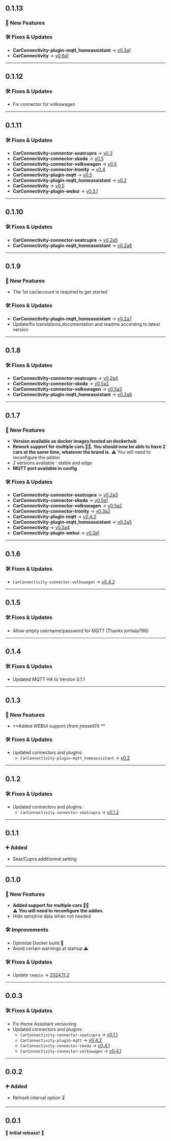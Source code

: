 ## 0.1.13

### 🚀 New Features


### 🛠️ Fixes & Updates

- **CarConnectivity-plugin-mqtt_homeassistant** → [v0.3a1](https://github.com/tillsteinbach/CarConnectivity-plugin-mqtt_homeassistant.git)
- **CarConnectivity** → [v0.6a1](https://github.com/tillsteinbach/CarConnectivity.git)

 --- 

## 0.1.12


### 🛠️ Fixes & Updates

- Fix connector for volkswagen

 --- 
 
## 0.1.11


### 🛠️ Fixes & Updates

- **CarConnectivity-connector-seatcupra** → [v0.2](https://github.com/tillsteinbach/CarConnectivity-connector-seatcupra.git)
- **CarConnectivity-connector-skoda** → [v0.5](https://github.com/tillsteinbach/CarConnectivity-connector-skoda.git)
- **CarConnectivity-connector-volkswagen** → [v0.5](https://github.com/tillsteinbach/CarConnectivity-connector-volkswagen.git)
- **CarConnectivity-connector-tronity** → [v0.4](https://github.com/tillsteinbach/CarConnectivity-connector-tronity.git)
- **CarConnectivity-plugin-mqtt** → [v0.5](https://github.com/tillsteinbach/CarConnectivity-plugin-mqtt.git)
- **CarConnectivity-plugin-mqtt_homeassistant** → [v0.2](https://github.com/tillsteinbach/CarConnectivity-plugin-mqtt_homeassistant.git)
- **CarConnectivity** → [v0.5](https://github.com/tillsteinbach/CarConnectivity.git)
- **CarConnectivity-plugin-webui** → [v0.3.1](https://github.com/tillsteinbach/CarConnectivity-plugin-webui.git)

 --- 

## 0.1.10


### 🛠️ Fixes & Updates

- **CarConnectivity-connector-seatcupra** → [v0.2a5](https://github.com/tillsteinbach/CarConnectivity-connector-seatcupra.git)
- **CarConnectivity-plugin-mqtt_homeassistant** → [v0.2a8](https://github.com/tillsteinbach/CarConnectivity-plugin-mqtt_homeassistant.git)

 --- 

## 0.1.9

### 🚀 New Features
- The 1st car/account is required to get started
### 🛠️ Fixes & Updates

- **CarConnectivity-plugin-mqtt_homeassistant** → [v0.2a7](https://github.com/tillsteinbach/CarConnectivity-plugin-mqtt_homeassistant.git)
- Update/fix translations,documentation and readme according to latest version
 --- 

## 0.1.8

### 🛠️ Fixes & Updates

- **CarConnectivity-connector-seatcupra** → [v0.2a4](https://github.com/tillsteinbach/CarConnectivity-connector-seatcupra.git)
- **CarConnectivity-connector-skoda** → [v0.5a2](https://github.com/tillsteinbach/CarConnectivity-connector-skoda.git)
- **CarConnectivity-connector-volkswagen** → [v0.5a3](https://github.com/tillsteinbach/CarConnectivity-connector-volkswagen.git)
- **CarConnectivity-plugin-mqtt_homeassistant** → [v0.2a6](https://github.com/tillsteinbach/CarConnectivity-plugin-mqtt_homeassistant.git)

 --- 

## 0.1.7

### 🚀 New Features
- **Version available as docker images hosted on dockerhub**
- **Rework support for multiple cars 🚗🚙. You should now be able to have 2 cars at the same time, whatever the brand is.**
⚠️ You will need to reconfigure the addon
- 2 versions available : stable and edge
- **MQTT port available in config**

### 🛠️ Fixes & Updates
- **CarConnectivity-connector-seatcupra** → [v0.2a3](https://github.com/tillsteinbach/CarConnectivity-connector-seatcupra.git)
- **CarConnectivity-connector-skoda** → [v0.5a1](https://github.com/tillsteinbach/CarConnectivity-connector-skoda.git)
- **CarConnectivity-connector-volkswagen** → [v0.5a2](https://github.com/tillsteinbach/CarConnectivity-connector-volkswagen.git)
- **CarConnectivity-connector-tronity** → [v0.3a2](https://github.com/tillsteinbach/CarConnectivity-connector-tronity.git)
- **CarConnectivity-plugin-mqtt** → [v0.4.2](https://github.com/tillsteinbach/CarConnectivity-plugin-mqtt.git)
- **CarConnectivity-plugin-mqtt_homeassistant** → [v0.2a5](https://github.com/tillsteinbach/CarConnectivity-plugin-mqtt_homeassistant.git)
- **CarConnectivity** → [v0.5a4](https://github.com/tillsteinbach/CarConnectivity.git)
- **CarConnectivity-plugin-webui** → [v0.3a1](https://github.com/tillsteinbach/CarConnectivity-plugin-webui.git)

 --- 

## 0.1.6

### 🛠️ Fixes & Updates
  - `CarConnectivity-connector-volkswagen` → [v0.4.2](https://github.com/tillsteinbach/CarConnectivity-connector-volkswagen/releases)

---
## 0.1.5

### 🛠️ Fixes & Updates
- Allow empty username/password for MQTT (Thanks jonilala796)

---

## 0.1.4

### 🛠️ Fixes & Updates
- Updated MQTT HA to Version 0.1.1

---
 
## 0.1.3

### 🚀 New Features
- **Added WEBUI support (from jressel01) **  

### 🛠️ Fixes & Updates

- Updated connectors and plugins:  
  - `CarConnectivity-plugin-mqtt_homeassistant` → [v0.2](https://github.com/tillsteinbach/CarConnectivity-plugin-mqtt_homeassistant/releases)

---

## 0.1.2

### 🛠️ Fixes & Updates

- Updated connectors and plugins:  
  - `CarConnectivity-connector-seatcupra` → [v0.1.2](https://github.com/tillsteinbach/CarConnectivity-connector-seatcupra/releases)

---

## 0.1.1

### ➕ Added
- Seat/Cupra additionnal setting

---

## 0.1.0

### 🚀 New Features
- **Added support for multiple cars 🚗🚙**  
  ⚠️ **You will need to reconfigure the addon.**  
- Hide sensitive data when not needed  

### 🛠️ Improvements
- Optimize Docker build 🐳  
- Avoid certain warnings at startup ⚠️  

### 🛠️ Fixes & Updates
- Update `tempio` → [2024.11.2](https://github.com/home-assistant/tempio/releases)

---

## 0.0.3

### 🛠️ Fixes & Updates
- Fix Home Assistant versioning  
- Updated connectors and plugins:  
  - `CarConnectivity-connector-seatcupra` → [v0.1.1](https://github.com/tillsteinbach/CarConnectivity-connector-seatcupra/releases)
  - `CarConnectivity-plugin-mqtt` → [v0.4.2](https://github.com/tillsteinbach/CarConnectivity-plugin-mqtt/releases) 
  - `CarConnectivity-connector-skoda` → [v0.4.1](https://github.com/tillsteinbach/CarConnectivity-connector-skoda/releases)  
  - `CarConnectivity-connector-volkswagen` → [v0.4.1](https://github.com/tillsteinbach/CarConnectivity-connector-volkswagen/releases)

---

## 0.0.2

### ➕ Added
- Refresh interval option ⏳  

---

## 0.0.1

🎉 **Initial release!** 🚀
